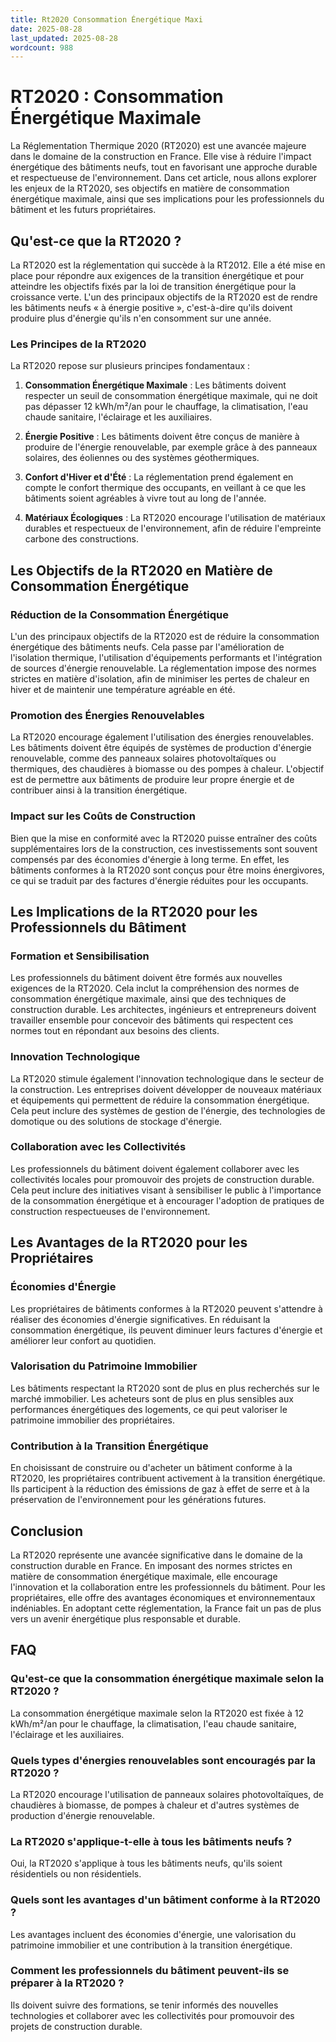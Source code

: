 ```yaml
---
title: Rt2020 Consommation Énergétique Maxi
date: 2025-08-28
last_updated: 2025-08-28
wordcount: 988
---
```


# RT2020 : Consommation Énergétique Maximale

La Réglementation Thermique 2020 (RT2020) est une avancée majeure dans le domaine de la construction en France. Elle vise à réduire l'impact énergétique des bâtiments neufs, tout en favorisant une approche durable et respectueuse de l'environnement. Dans cet article, nous allons explorer les enjeux de la RT2020, ses objectifs en matière de consommation énergétique maximale, ainsi que ses implications pour les professionnels du bâtiment et les futurs propriétaires.

## Qu'est-ce que la RT2020 ?

La RT2020 est la réglementation qui succède à la RT2012. Elle a été mise en place pour répondre aux exigences de la transition énergétique et pour atteindre les objectifs fixés par la loi de transition énergétique pour la croissance verte. L'un des principaux objectifs de la RT2020 est de rendre les bâtiments neufs « à énergie positive », c'est-à-dire qu'ils doivent produire plus d'énergie qu'ils n'en consomment sur une année.

### Les Principes de la RT2020

La RT2020 repose sur plusieurs principes fondamentaux :

1. **Consommation Énergétique Maximale** : Les bâtiments doivent respecter un seuil de consommation énergétique maximale, qui ne doit pas dépasser 12 kWh/m²/an pour le chauffage, la climatisation, l'eau chaude sanitaire, l'éclairage et les auxiliaires.

2. **Énergie Positive** : Les bâtiments doivent être conçus de manière à produire de l'énergie renouvelable, par exemple grâce à des panneaux solaires, des éoliennes ou des systèmes géothermiques.

3. **Confort d'Hiver et d'Été** : La réglementation prend également en compte le confort thermique des occupants, en veillant à ce que les bâtiments soient agréables à vivre tout au long de l'année.

4. **Matériaux Écologiques** : La RT2020 encourage l'utilisation de matériaux durables et respectueux de l'environnement, afin de réduire l'empreinte carbone des constructions.

## Les Objectifs de la RT2020 en Matière de Consommation Énergétique

### Réduction de la Consommation Énergétique

L'un des principaux objectifs de la RT2020 est de réduire la consommation énergétique des bâtiments neufs. Cela passe par l'amélioration de l'isolation thermique, l'utilisation d'équipements performants et l'intégration de sources d'énergie renouvelable. La réglementation impose des normes strictes en matière d'isolation, afin de minimiser les pertes de chaleur en hiver et de maintenir une température agréable en été.

### Promotion des Énergies Renouvelables

La RT2020 encourage également l'utilisation des énergies renouvelables. Les bâtiments doivent être équipés de systèmes de production d'énergie renouvelable, comme des panneaux solaires photovoltaïques ou thermiques, des chaudières à biomasse ou des pompes à chaleur. L'objectif est de permettre aux bâtiments de produire leur propre énergie et de contribuer ainsi à la transition énergétique.

### Impact sur les Coûts de Construction

Bien que la mise en conformité avec la RT2020 puisse entraîner des coûts supplémentaires lors de la construction, ces investissements sont souvent compensés par des économies d'énergie à long terme. En effet, les bâtiments conformes à la RT2020 sont conçus pour être moins énergivores, ce qui se traduit par des factures d'énergie réduites pour les occupants.

## Les Implications de la RT2020 pour les Professionnels du Bâtiment

### Formation et Sensibilisation

Les professionnels du bâtiment doivent être formés aux nouvelles exigences de la RT2020. Cela inclut la compréhension des normes de consommation énergétique maximale, ainsi que des techniques de construction durable. Les architectes, ingénieurs et entrepreneurs doivent travailler ensemble pour concevoir des bâtiments qui respectent ces normes tout en répondant aux besoins des clients.

### Innovation Technologique

La RT2020 stimule également l'innovation technologique dans le secteur de la construction. Les entreprises doivent développer de nouveaux matériaux et équipements qui permettent de réduire la consommation énergétique. Cela peut inclure des systèmes de gestion de l'énergie, des technologies de domotique ou des solutions de stockage d'énergie.

### Collaboration avec les Collectivités

Les professionnels du bâtiment doivent également collaborer avec les collectivités locales pour promouvoir des projets de construction durable. Cela peut inclure des initiatives visant à sensibiliser le public à l'importance de la consommation énergétique et à encourager l'adoption de pratiques de construction respectueuses de l'environnement.

## Les Avantages de la RT2020 pour les Propriétaires

### Économies d'Énergie

Les propriétaires de bâtiments conformes à la RT2020 peuvent s'attendre à réaliser des économies d'énergie significatives. En réduisant la consommation énergétique, ils peuvent diminuer leurs factures d'énergie et améliorer leur confort au quotidien.

### Valorisation du Patrimoine Immobilier

Les bâtiments respectant la RT2020 sont de plus en plus recherchés sur le marché immobilier. Les acheteurs sont de plus en plus sensibles aux performances énergétiques des logements, ce qui peut valoriser le patrimoine immobilier des propriétaires.

### Contribution à la Transition Énergétique

En choisissant de construire ou d'acheter un bâtiment conforme à la RT2020, les propriétaires contribuent activement à la transition énergétique. Ils participent à la réduction des émissions de gaz à effet de serre et à la préservation de l'environnement pour les générations futures.

## Conclusion

La RT2020 représente une avancée significative dans le domaine de la construction durable en France. En imposant des normes strictes en matière de consommation énergétique maximale, elle encourage l'innovation et la collaboration entre les professionnels du bâtiment. Pour les propriétaires, elle offre des avantages économiques et environnementaux indéniables. En adoptant cette réglementation, la France fait un pas de plus vers un avenir énergétique plus responsable et durable.

## FAQ

### Qu'est-ce que la consommation énergétique maximale selon la RT2020 ?

La consommation énergétique maximale selon la RT2020 est fixée à 12 kWh/m²/an pour le chauffage, la climatisation, l'eau chaude sanitaire, l'éclairage et les auxiliaires.

### Quels types d'énergies renouvelables sont encouragés par la RT2020 ?

La RT2020 encourage l'utilisation de panneaux solaires photovoltaïques, de chaudières à biomasse, de pompes à chaleur et d'autres systèmes de production d'énergie renouvelable.

### La RT2020 s'applique-t-elle à tous les bâtiments neufs ?

Oui, la RT2020 s'applique à tous les bâtiments neufs, qu'ils soient résidentiels ou non résidentiels.

### Quels sont les avantages d'un bâtiment conforme à la RT2020 ?

Les avantages incluent des économies d'énergie, une valorisation du patrimoine immobilier et une contribution à la transition énergétique.

### Comment les professionnels du bâtiment peuvent-ils se préparer à la RT2020 ?

Ils doivent suivre des formations, se tenir informés des nouvelles technologies et collaborer avec les collectivités pour promouvoir des projets de construction durable.